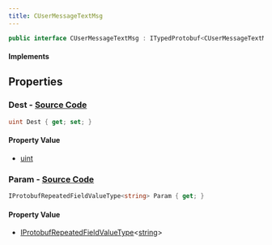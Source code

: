 ```yaml
---
title: CUserMessageTextMsg
---
```


```csharp
public interface CUserMessageTextMsg : ITypedProtobuf<CUserMessageTextMsg>, INativeHandle, INetMessage<CUserMessageTextMsg>, IDisposable
```

#### Implements

## Properties

### **Dest** - [Source Code](https://github.com/swiftly-solution/swiftlys2/blob/main/managed/src/SwiftlyS2.Generated/Protobufs/Interfaces/CUserMessageTextMsg.cs#L18)

```csharp
uint Dest { get; set; }
```

#### Property Value

- [uint](https://learn.microsoft.com/dotnet/api/system.uint32)

### **Param** - [Source Code](https://github.com/swiftly-solution/swiftlys2/blob/main/managed/src/SwiftlyS2.Generated/Protobufs/Interfaces/CUserMessageTextMsg.cs#L21)

```csharp
IProtobufRepeatedFieldValueType<string> Param { get; }
```

#### Property Value

- [IProtobufRepeatedFieldValueType](/docs/api/shared/netmessages/iprotobufrepeatedfieldvaluetype-1)<[string](https://learn.microsoft.com/dotnet/api/system.string)>

